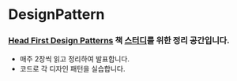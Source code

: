 # DesignPattern

### [Head First Design Patterns](https://www.aladin.co.kr/shop/wproduct.aspx?ItemId=582754) 책 [스터디](https://github.com/kangraemin/Design-Pattern)를 위한 정리 공간입니다.


- 매주 2장씩 읽고 정리하여 발표합니다.
- 코드로 각 디자인 패턴을 실습합니다.
